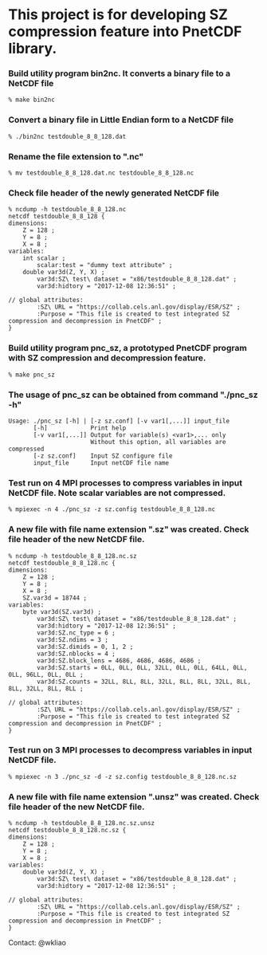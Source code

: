 # This project is for developing SZ compression feature into PnetCDF library.

### Build utility program bin2nc. It converts a binary file to a NetCDF file
```
% make bin2nc
```
### Convert a binary file in Little Endian form to a NetCDF file
```
% ./bin2nc testdouble_8_8_128.dat
```
### Rename the file extension to ".nc"
```
% mv testdouble_8_8_128.dat.nc testdouble_8_8_128.nc
```
### Check file header of the newly generated NetCDF file
```
% ncdump -h testdouble_8_8_128.nc
netcdf testdouble_8_8_128 {
dimensions:
	Z = 128 ;
	Y = 8 ;
	X = 8 ;
variables:
	int scalar ;
		scalar:test = "dummy text attribute" ;
	double var3d(Z, Y, X) ;
		var3d:SZ\ test\ dataset = "x86/testdouble_8_8_128.dat" ;
		var3d:hidtory = "2017-12-08 12:36:51" ;

// global attributes:
		:SZ\ URL = "https://collab.cels.anl.gov/display/ESR/SZ" ;
		:Purpose = "This file is created to test integrated SZ compression and decompression in PnetCDF" ;
}
```
### Build utility program pnc_sz, a prototyped PnetCDF program with SZ compression and decompression feature.
```
% make pnc_sz
```
### The usage of pnc_sz can be obtained from command "./pnc_sz -h"
```
Usage: ./pnc_sz [-h] | [-z sz.conf] [-v var1[,...]] input_file
       [-h]            Print help
       [-v var1[,...]] Output for variable(s) <var1>,... only
                       Without this option, all variables are compressed
       [-z sz.conf]    Input SZ configure file
       input_file      Input netCDF file name
```

### Test run on 4 MPI processes to compress variables in input NetCDF file. Note scalar variables are not compressed.
```
% mpiexec -n 4 ./pnc_sz -z sz.config testdouble_8_8_128.nc
```
### A new file with file name extension ".sz" was created.  Check file header of the new NetCDF file.
```
% ncdump -h testdouble_8_8_128.nc.sz
netcdf testdouble_8_8_128.nc {
dimensions:
	Z = 128 ;
	Y = 8 ;
	X = 8 ;
	SZ.var3d = 18744 ;
variables:
	byte var3d(SZ.var3d) ;
		var3d:SZ\ test\ dataset = "x86/testdouble_8_8_128.dat" ;
		var3d:hidtory = "2017-12-08 12:36:51" ;
		var3d:SZ.nc_type = 6 ;
		var3d:SZ.ndims = 3 ;
		var3d:SZ.dimids = 0, 1, 2 ;
		var3d:SZ.nblocks = 4 ;
		var3d:SZ.block_lens = 4686, 4686, 4686, 4686 ;
		var3d:SZ.starts = 0LL, 0LL, 0LL, 32LL, 0LL, 0LL, 64LL, 0LL, 0LL, 96LL, 0LL, 0LL ;
		var3d:SZ.counts = 32LL, 8LL, 8LL, 32LL, 8LL, 8LL, 32LL, 8LL, 8LL, 32LL, 8LL, 8LL ;

// global attributes:
		:SZ\ URL = "https://collab.cels.anl.gov/display/ESR/SZ" ;
		:Purpose = "This file is created to test integrated SZ compression and decompression in PnetCDF" ;
}
```
### Test run on 3 MPI processes to decompress variables in input NetCDF file.
```
% mpiexec -n 3 ./pnc_sz -d -z sz.config testdouble_8_8_128.nc.sz
```
### A new file with file name extension ".unsz" was created.  Check file header of the new NetCDF file.
```
% ncdump -h testdouble_8_8_128.nc.sz.unsz
netcdf testdouble_8_8_128.nc.sz {
dimensions:
	Z = 128 ;
	Y = 8 ;
	X = 8 ;
variables:
	double var3d(Z, Y, X) ;
		var3d:SZ\ test\ dataset = "x86/testdouble_8_8_128.dat" ;
		var3d:hidtory = "2017-12-08 12:36:51" ;

// global attributes:
		:SZ\ URL = "https://collab.cels.anl.gov/display/ESR/SZ" ;
		:Purpose = "This file is created to test integrated SZ compression and decompression in PnetCDF" ;
}
```
Contact: @wkliao
